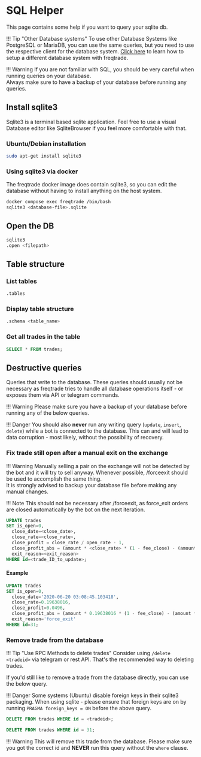 # SQL Helper

This page contains some help if you want to query your sqlite db.

!!! Tip "Other Database systems"
To use other Database Systems like PostgreSQL or MariaDB, you can use the same queries, but you need to use the respective client for the database system. [Click here](advanced-setup.md#use-a-different-database-system) to learn how to setup a different database system with freqtrade.

!!! Warning
If you are not familiar with SQL, you should be very careful when running queries on your database.  
 Always make sure to have a backup of your database before running any queries.

## Install sqlite3

Sqlite3 is a terminal based sqlite application.
Feel free to use a visual Database editor like SqliteBrowser if you feel more comfortable with that.

### Ubuntu/Debian installation

```bash
sudo apt-get install sqlite3
```

### Using sqlite3 via docker

The freqtrade docker image does contain sqlite3, so you can edit the database without having to install anything on the host system.

```bash
docker compose exec freqtrade /bin/bash
sqlite3 <database-file>.sqlite
```

## Open the DB

```bash
sqlite3
.open <filepath>
```

## Table structure

### List tables

```bash
.tables
```

### Display table structure

```bash
.schema <table_name>
```

### Get all trades in the table

```sql
SELECT * FROM trades;
```

## Destructive queries

Queries that write to the database.
These queries should usually not be necessary as freqtrade tries to handle all database operations itself - or exposes them via API or telegram commands.

!!! Warning
Please make sure you have a backup of your database before running any of the below queries.

!!! Danger
You should also **never** run any writing query (`update`, `insert`, `delete`) while a bot is connected to the database.
This can and will lead to data corruption - most likely, without the possibility of recovery.

### Fix trade still open after a manual exit on the exchange

!!! Warning
Manually selling a pair on the exchange will not be detected by the bot and it will try to sell anyway. Whenever possible, /forceexit <tradeid> should be used to accomplish the same thing.  
 It is strongly advised to backup your database file before making any manual changes.

!!! Note
This should not be necessary after /forceexit, as force_exit orders are closed automatically by the bot on the next iteration.

```sql
UPDATE trades
SET is_open=0,
  close_date=<close_date>,
  close_rate=<close_rate>,
  close_profit = close_rate / open_rate - 1,
  close_profit_abs = (amount * <close_rate> * (1 - fee_close) - (amount * (open_rate * (1 - fee_open)))),
  exit_reason=<exit_reason>
WHERE id=<trade_ID_to_update>;
```

#### Example

```sql
UPDATE trades
SET is_open=0,
  close_date='2020-06-20 03:08:45.103418',
  close_rate=0.19638016,
  close_profit=0.0496,
  close_profit_abs = (amount * 0.19638016 * (1 - fee_close) - (amount * (open_rate * (1 - fee_open)))),
  exit_reason='force_exit'
WHERE id=31;
```

### Remove trade from the database

!!! Tip "Use RPC Methods to delete trades"
Consider using `/delete <tradeid>` via telegram or rest API. That's the recommended way to deleting trades.

If you'd still like to remove a trade from the database directly, you can use the below query.

!!! Danger
Some systems (Ubuntu) disable foreign keys in their sqlite3 packaging. When using sqlite - please ensure that foreign keys are on by running `PRAGMA foreign_keys = ON` before the above query.

```sql
DELETE FROM trades WHERE id = <tradeid>;

DELETE FROM trades WHERE id = 31;
```

!!! Warning
This will remove this trade from the database. Please make sure you got the correct id and **NEVER** run this query without the `where` clause.
